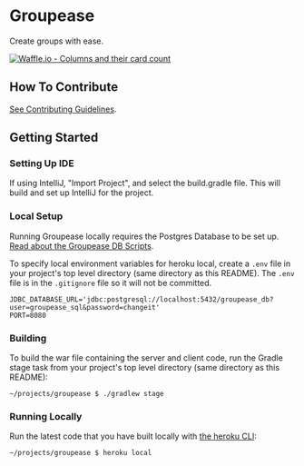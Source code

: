# Groupease

Create groups with ease.

[![Waffle.io - Columns and their card count](https://badge.waffle.io/Groupease/groupease.svg?columns=all)](https://waffle.io/Groupease/groupease)

<!--------------------------------------------------------------------------------------------------------------------->

## How To Contribute

[See Contributing Guidelines](CONTRIBUTING.md).

<!--------------------------------------------------------------------------------------------------------------------->

## Getting Started

<!--------------------------------------------------------------------------------------------------------------------->

### Setting Up IDE

If using IntelliJ, "Import Project", and select the build.gradle file.
This will build and set up IntelliJ for the project.

<!--------------------------------------------------------------------------------------------------------------------->

### Local Setup

Running Groupease locally requires the Postgres Database to be set up.
[Read about the Groupease DB Scripts](db/README.md).

To specify local environment variables for heroku local, create a `.env` file
in your project's top level directory (same directory as this README).
The `.env` file is in the `.gitignore` file so it will not be committed. 

~~~~shell
JDBC_DATABASE_URL='jdbc:postgresql://localhost:5432/groupease_db?user=groupease_sql&password=changeit'
PORT=8080
~~~~

<!--------------------------------------------------------------------------------------------------------------------->

### Building

To build the war file containing the server and client code,
run the Gradle stage task from your project's top level directory (same directory as this README):

~~~~shell
~/projects/groupease $ ./gradlew stage
~~~~

<!--------------------------------------------------------------------------------------------------------------------->

### Running Locally

Run the latest code that you have built locally with
[the heroku CLI](https://devcenter.heroku.com/articles/heroku-cli):

~~~~shell
~/projects/groupease $ heroku local
~~~~

<!--------------------------------------------------------------------------------------------------------------------->
